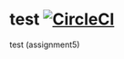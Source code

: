# test    [![CircleCI](https://circleci.com/gh/JunxiFan/Team4-Final-Project.svg?style=svg)](https://circleci.com/gh/JunxiFan/Team4-Final-Project)
test (assignment5)
